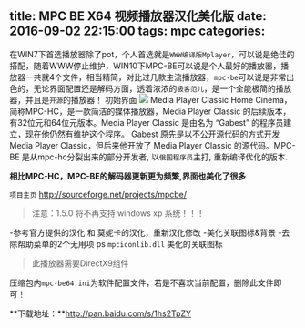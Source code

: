 title: MPC BE X64 视频播放器汉化美化版
date: 2016-09-02 22:15:00
tags: mpc
categories:
---
在WIN7下首选播放器除了pot，个人首选就是`WWW编译版Mplayer`，可以说是绝佳的搭配，随着WWW停止维护，WIN10下MPC-BE可以说是个人最好的播放器，播放器一共就4个文件，相当精简，对比过几款主流播放器，`mpc-be`可以说是非常出色的，无论界面配置还是解码方面，透着浓浓的`极客范儿`，是一个全能极简的播放器，并且是`开源`的播放器！
初始界面
![](http://7xr8tf.com1.z0.glb.clouddn.com/mpc.png)
Media Player Classic Home Cinema，简称MPC-HC，是一款简洁的媒体播放器，Media Player Classic 的后续版本，有32位元和64位元版本。Media Player Classic 是由名为 “Gabest” 的程序员建立，现在他仍然有维护这个程序。 Gabest 原先是以不公开源代码的方式开发 Media Player Classic，但后来他开放了 Media Player Classic 的源代码。MPC-BE 是从mpc-hc分裂出来的部分开发者, 以`俄国程序员`主打, 重新编译优化的版本.
<!--more-->
**相比MPC-HC，MPC-BE的解码器更新更为频繁,界面也美化了很多**

`项目主页`
http://sourceforge.net/projects/mpcbe/

>注意：1.5.0 将不再支持 windows xp 系统！！！

-参考官方提供的汉化 和 莫妮卡的汉化，重新汉化修改
-美化关联图标&背景
-去除帮助菜单的2个无用项
ps `mpciconlib.dll` 美化的关联图标

>此播放器需要DirectX9组件

压缩包内`mpc-be64.ini`为软件配置文件，若是不喜欢当前配置，删除此文件即可！

**下载地址：**http://pan.baidu.com/s/1hs2TpZY



